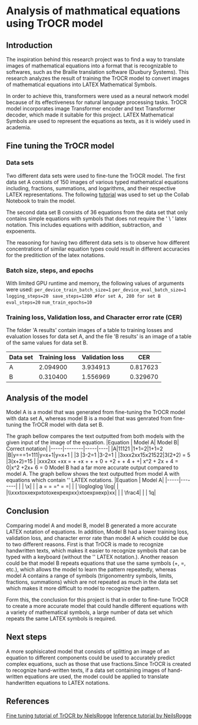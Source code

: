 # Analysis of mathmatical equations using TrOCR model
## Introduction
The inspiration behind this research project was to find a way to translate images of mathematical equations into a format that is recognizable to softwares, such as the Braille translation software (Duxbury Systems). This research analyzes the result of training the TrOCR model to convert images of mathematical equations into LATEX Mathematical Symbols.

In order to achieve this, transformers were used as a neural network model because of its effectiveness for natural language processing tasks. TrOCR model incorporates image Transformer encoder and text Transformer decoder, which made it suitable for this project. LATEX Mathematical Symbols are used to represent the equations as texts, as it is widely used in academia. 
## Fine tuning the TrOCR model
### Data sets
Two different data sets were used to fine-tune the TrOCR model. The first data set A consists of 150 images of various typed mathematical equations including, fractions, summations, and logarithms, and their respective LATEX representations. The following [tutorial](https://github.com/NielsRogge/Transformers-Tutorials/blob/master/TrOCR/Fine_tune_TrOCR_on_IAM_Handwriting_Database_using_Seq2SeqTrainer.ipynb) was used to set up the Collab Notebook to train the model.

The second data set B consists of 36 equations from the data set that only contains simple equations with symbols that does not require the ' \ ' latex notation. This includes equations with addition, subtraction, and expoenents. 

The reasoning for having two different data sets is to observe how different concentrations of similar equation types could result in different accuracies for the preditiction of the latex notations.
### Batch size, steps, and epochs
With limited GPU runtime and memory, the following values of arguments were used:
```per_device_train_batch_size=1```
```per_device_eval_batch_size=1```
``` logging_steps=20```
``` save_steps=1200 #for set A, 280 for set B```
```eval_steps=20```
```num_train_epochs=10```

### Training loss, Validation loss, and Character error rate (CER)
The folder 'A results' contain images of a table to training losses and evaluation losses for data set A, and the file 'B results' is an image of a table of the same values for data set B.

|Data set  | Training loss| Validation loss| CER|
|-----|--------|-----|-------------|
|A|2.094900  |3.934913|0.817623
|B|0.310400|1.556969|0.329670
## Analysis of the model
Model A is a model that was generated from fine-tuning the TrOCR model with data set A, whereas model B is a model that was genrated from fine-tuning the TrOCR model with data set B.

The graph bellow compares the text outputted from both models with the given input of the image of the equation.
|Equation | Model A| Model B| Correct notation|
|-----|--------|-----|----|
|A|11121  |1+1=2|1+1=2
|B|y===1=111|y=x+1|y=x+1
| |3 |3-2=1 |3-2=1
| |3xxx2xx15x21522|3(2+2) = 5 |3(x+2)=15
| |xxx2xx +xx = + +x + + + 0 + +2 + + 4 + +| x^2 + 2x + 4 = 0|x^2 +2x+ 6 = 0
Model B had a far more accurate output compared to model A.
The graph bellow shows the text outputted from model A with equations which contain '\' LATEX notations.
|Equation | Model A|
|-----|--------|
| | \x|
| | a = = =^ = =|
| | \logloglog \log|
| |\\\xxxtoxxexpxtotoxexpexpxx}xtoexpxexp}xx|
| | \frac4|
| | 1q|
## Conclusion
Comparing model A and model B, model B generated a more accurate LATEX notation of equations. In addition, Model B had a lower training loss, validation loss, and character error rate than model A which couldd be due to two different reasons. First is that TrOCR is made to recognize handwritten texts, which makes it easier to recognize symbols that can be typed with a keyboard (without the '\' LATEX notation.). Another reason could be that model B repeats equations that use the same symbols (+, =, etc.), which allows the model to learn the pattern repeatedly, whereas model A contains a range of symbols (trigonomentry symbols, limits, fractions, summations) which are not repeated as much in the data set which makes it more difficult to model to recognize the pattern.

Form this, the conclusion for this project is that in order to fine-tune TrOCR to create a more accurate model that could handle different equations with a variety of mathematical symbols, a large number of data set which repeats the same LATEX symbols is required.
## Next steps
A more sophisicated model that consists of splitting an image of an equation to different components could be used to accurately predict complex equations, such as those that use fractions.Since TrOCR is created to recognize hand-written texts, if a data set containing images of hand-written equations are used, the model could be applied to translate handwritten equations to LATEX notations.
## References 
[Fine tuning tutorial of TrOCR by NielsRogge](https://github.com/NielsRogge/Transformers-Tutorials/blob/master/TrOCR/Fine_tune_TrOCR_on_IAM_Handwriting_Database_using_Seq2SeqTrainer.ipynb)
[Inference tutorial by NeilsRogge](https://github.com/NielsRogge/Transformers-Tutorials/blob/master/TrOCR/Inference_with_TrOCR_%2B_Gradio_demo.ipynb)
